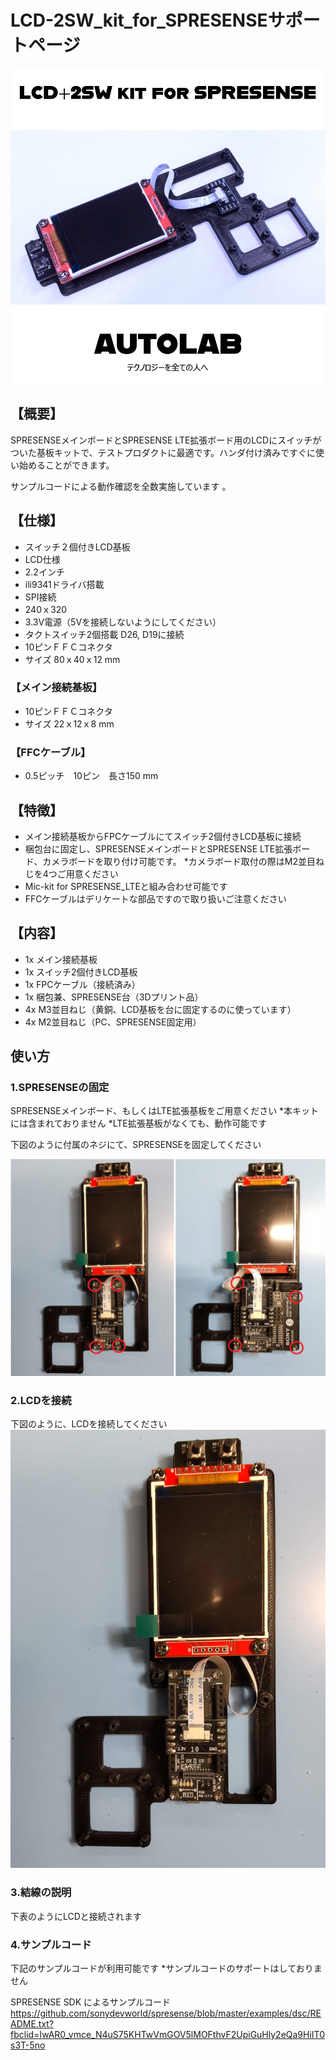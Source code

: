 # LCD-2SW_kit_for_SPRESENSEサポートページ
![photo1](main.jpg)
## 【概要】

SPRESENSEメインボードとSPRESENSE LTE拡張ボード用のLCDにスイッチがついた基板キットで、テストプロダクトに最適です。ハンダ付け済みですぐに使い始めることができます。

サンプルコードによる動作確認を全数実施しています 。

## 【仕様】

+ スイッチ２個付きLCD基板
+ LCD仕様
+ 2.2インチ
+ ili9341ドライバ搭載
+ SPI接続
+ 240ｘ320
+ 3.3V電源（5Vを接続しないようにしてください）
+ タクトスイッチ2個搭載 D26, D19に接続
+ 10ピンＦＦＣコネクタ
+ サイズ 80ｘ40ｘ12 mm

### 【メイン接続基板】
+ 10ピンＦＦＣコネクタ
+ サイズ 22ｘ12ｘ8 mm

### 【FFCケーブル】
+ 0.5ピッチ　10ピン　長さ150 mm

## 【特徴】
+ メイン接続基板からFPCケーブルにてスイッチ2個付きLCD基板に接続
+ 梱包台に固定し、SPRESENSEメインボードとSPRESENSE LTE拡張ボード、カメラボードを取り付け可能です。
*カメラボード取付の際はM2並目ねじを4つご用意ください
+ Mic-kit for SPRESENSE_LTEと組み合わせ可能です
+ FFCケーブルはデリケートな部品ですので取り扱いご注意ください

## 【内容】
+ 1x メイン接続基板
+ 1x スイッチ2個付きLCD基板
+ 1x FPCケーブル（接続済み）
+ 1x 梱包兼、SPRESENSE台（3Dプリント品）
+ 4x M3並目ねじ（黄銅、LCD基板を台に固定するのに使っています）
+ 4x M2並目ねじ（PC、SPRESENSE固定用）



## 使い方
### 1.SPRESENSEの固定

SPRESENSEメインボード、もしくはLTE拡張基板をご用意ください
*本キットには含まれておりません
*LTE拡張基板がなくても、動作可能です


下図のように付属のネジにて、SPRESENSEを固定してください

![photo2](dsc_fix.jpg)

### 2.LCDを接続
下図のように、LCDを接続してください
![photo3](dsc_0224.jpg)

### 3.結線の説明
下表のようにLCDと接続されます


### 4.サンプルコード
下記のサンプルコードが利用可能です
*サンプルコードのサポートはしておりません

SPRESENSE SDK によるサンプルコード
https://github.com/sonydevworld/spresense/blob/master/examples/dsc/README.txt?fbclid=IwAR0_vmce_N4uS75KHTwVmGOV5lMOFthvF2UpiGuHly2eQa9HiIT0s3T-5no
